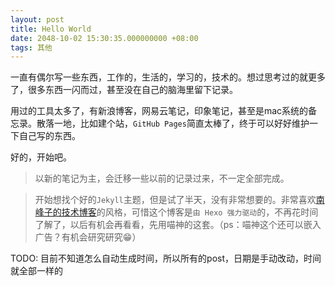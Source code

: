 ```yaml
---
layout: post
title: Hello World
date: 2048-10-02 15:30:35.000000000 +08:00
tags: 其他
---
```


一直有偶尔写一些东西，工作的，生活的，学习的，技术的。想过思考过的就更多了，很多东西一闪而过，甚至没在自己的脑海里留下记录。

用过的工具太多了，有新浪博客，网易云笔记，印象笔记，甚至是mac系统的备忘录。散落一地，比如建个站，`GitHub Pages`简直太棒了，终于可以好好维护一下自己写的东西。

好的，开始吧。

> 以新的笔记为主，会迁移一些以前的记录过来，不一定全部完成。

> 开始想找个好的`Jekyll`主题，但是试了半天，没有非常想要的。非常喜欢[南峰子的技术博客](http://southpeak.github.io)的风格，可惜这个博客是`由 Hexo 强力驱动`的，不再花时间了解了，以后有机会再看看，先用喵神的这套。（ps：喵神这个还可以嵌入广告？有机会研究研究😁）

TODO: 目前不知道怎么自动生成时间，所以所有的post，日期是手动改动，时间就全部一样的